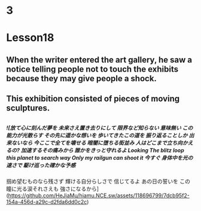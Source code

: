 # 3
# Lesson18
## When the writer entered the art gallery, he saw a notice telling people not to touch the exhibits because they may give people a shock.
## This exhibition consisted of pieces of moving sculptures.
## 
## 
## 
## 
## 
## 
## 
## 
## 
## 
## 
## 
## 
## 
## 
## 
## 
## 
## 
## 
## 
## 
## 
## 
## 
## 
## 
## 
## 
## 
## 
##### ![放て心に刻んだ夢を  未来さえ置き去りにして  限界など知らない  意味無い  この能力が光散らす  その先に遥かな想いを  歩いてきたこの道を  振り返ることしか  出来ないなら  今ここで全てを壊せる  暗闇に堕ちる街並み  人はどこまで立ち向かえるの?  加速するその痛みから  誰かをきっと守れるよ  Looking  The blitz loop this planet to search way  Only my railgun can shoot it 今すぐ  身体中を光の速さで  駆け巡った確かな予感
掴め望むものなら残さず
輝ける自分らしさで
信じてるよ
あの日の誓いを
この瞳に光る涙それさえも
強さになるから](https://github.com/HeJiaMu/hiamu.NCE.sw/assets/118696799/7dcb95f2-154a-456d-a29c-d2fda6dd0c2c)
